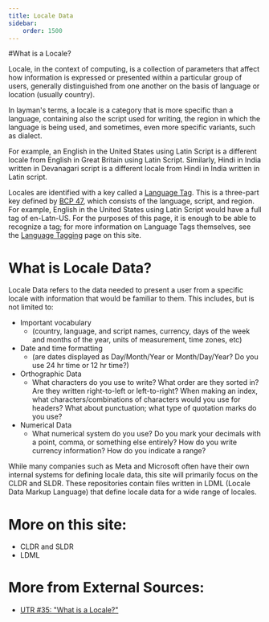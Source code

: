 ```yaml
---
title: Locale Data
sidebar:
    order: 1500
---
```


#What is a Locale?

Locale, in the context of computing, is a collection of parameters that affect how information is expressed or presented within a particular group of users, generally distinguished from one another on the basis of language or location (usually country). 

In layman's terms, a locale is a category that is more specific than a language, containing also the script used for writing, the region in which the language is being used, and sometimes, even more specific variants, such as dialect. 

For example, an English in the United States using Latin Script is a different locale from English in Great Britain using Latin Script. Similarly, Hindi in India written in Devanagari script is a different locale from Hindi in India written in Latin script. 

Locales are identified with a key called a [Language Tag][langtag]. This is a three-part key defined by [BCP 47][BCP 47], which consists of the language, script, and region. For example, English in the United States using Latin Script would have a full tag of en-Latn-US. For the purposes of this page, it is enough to be able to recognize a tag; for more information on Language Tags themselves, see the [Language Tagging][langtag] page on this site.

# What is Locale Data?

Locale Data refers to the data needed to present a user from a specific locale with information that would be familiar to them. This includes, but is not limited to:
- Important vocabulary 
  - (country, language, and script names, currency, days of the week and months of the year, units of measurement, time zones, etc)
- Date and time formatting 
  - (are dates displayed as Day/Month/Year or Month/Day/Year? Do you use 24 hr time or 12 hr time?)
- Orthographic Data
  - What characters do you use to write? What order are they sorted in? Are they written right-to-left or left-to-right? When making an index, what characters/combinations of characters would you use for headers? What about punctuation; what type of quotation marks do you use? 
- Numerical Data
  - What numerical system do you use? Do you mark your decimals with a point, comma, or something else entirely? How do you write currency information? How do you indicate a range? 

While many companies such as Meta and Microsoft often have their own internal systems for defining locale data, this site will primarily focus on the CLDR and SLDR. These repositories contain files written in LDML (Locale Data Markup Language) that define locale data for a wide range of locales. 

# More on this site: 

- CLDR and SLDR
- LDML

# More from External Sources:

- [UTR #35: "What is a Locale?"][unicodelocaledef]

[langtag]: ../lang_tag
[BCP 47]: https://www.rfc-editor.org/rfc/bcp/bcp47.txt
[cldr and sldr]: ../cldr-and-sldr
[ldml]: ../ldml
[unicodelocaledef]: https://unicode.org/reports/tr35/#Locale
